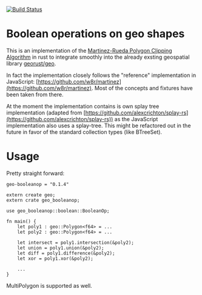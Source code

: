 [![Build Status](https://travis-ci.org/21re/rust-geo-booleanop.svg?branch=master)](https://travis-ci.org/21re/rust-geo-booleanop)


# Boolean operations on geo shapes

This is an implementation of the [Martinez-Rueda Polygon Clipping Algorithm](http://www.cs.ucr.edu/~vbz/cs230papers/martinez_boolean.pdf) in rust to integrate smoothly into the already exsting geospatial library  [georust/geo](https://github.com/georust/geo).

In fact the implementation closely follows the "reference" implementation in JavaScript: [https://github.com/w8r/martinez](https://github.com/w8r/martinez). Most of the concepts and fixtures have been taken from there.

At the moment the implementation contains is own splay tree implementation (adapted from [https://github.com/alexcrichton/splay-rs](https://github.com/alexcrichton/splay-rs)) as the JavaScript implementation also uses a splay-tree. This might be refactored out in the future in favor of the standard collection types (like BTreeSet).

# Usage

Pretty straight forward:

```
geo-booleanop = "0.1.4"
```

```
extern create geo;
extern crate geo_booleanop;

use geo_booleanop::boolean::BooleanOp;

fn main() {
    let poly1 : geo::Polygon<f64> = ...
    let poly2 : geo::Polygon<f64> = ...

    let intersect = poly1.intersection(&poly2);
    let union = poly1.union(&poly2);
    let diff = poly1.difference(&poly2);
    let xor = poly1.xor(&poly2);

    ...
}
```

MultiPolygon is supported as well.
